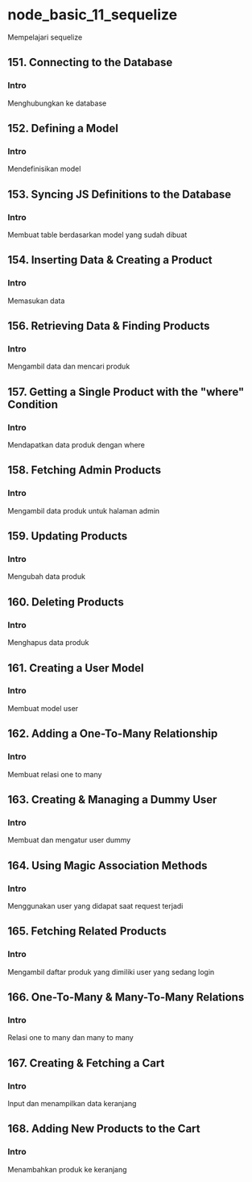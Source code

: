 # node_basic_11_sequelize

Mempelajari sequelize

## 151. Connecting to the Database

### Intro

Menghubungkan ke database

## 152. Defining a Model

### Intro

Mendefinisikan model

## 153. Syncing JS Definitions to the Database

### Intro

Membuat table berdasarkan model yang sudah dibuat

## 154. Inserting Data & Creating a Product

### Intro

Memasukan data

## 156. Retrieving Data & Finding Products

### Intro

Mengambil data dan mencari produk

## 157. Getting a Single Product with the "where" Condition

### Intro

Mendapatkan data produk dengan where

## 158. Fetching Admin Products

### Intro

Mengambil data produk untuk halaman admin

## 159. Updating Products

### Intro

Mengubah data produk

## 160. Deleting Products

### Intro

Menghapus data produk

## 161. Creating a User Model

### Intro

Membuat model user

## 162. Adding a One-To-Many Relationship

### Intro

Membuat relasi one to many

## 163. Creating & Managing a Dummy User

### Intro

Membuat dan mengatur user dummy

## 164. Using Magic Association Methods

### Intro

Menggunakan user yang didapat saat request terjadi

## 165. Fetching Related Products

### Intro

Mengambil daftar produk yang dimiliki user yang sedang login

## 166. One-To-Many & Many-To-Many Relations

### Intro

Relasi one to many dan many to many

## 167. Creating & Fetching a Cart

### Intro

Input dan menampilkan data keranjang

## 168. Adding New Products to the Cart

### Intro

Menambahkan produk ke keranjang
